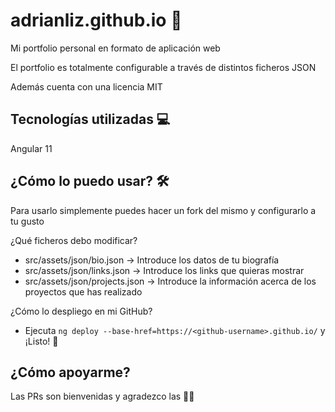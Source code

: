# adrianliz.github.io 📃

Mi portfolio personal en formato de aplicación web

El portfolio es totalmente configurable a través de distintos ficheros JSON

Además cuenta con una licencia MIT

## Tecnologías utilizadas 💻

Angular 11

## ¿Cómo lo puedo usar? 🛠️

Para usarlo simplemente puedes hacer un fork del mismo y configurarlo a tu gusto

¿Qué ficheros debo modificar?

- src/assets/json/bio.json -> Introduce los datos de tu biografía
- src/assets/json/links.json -> Introduce los links que quieras mostrar
- src/assets/json/projects.json -> Introduce la información acerca de los proyectos que has realizado

¿Cómo lo despliego en mi GitHub?

- Ejecuta `ng deploy --base-href=https://<github-username>.github.io/` y ¡Listo! 🚀


## ¿Cómo apoyarme?

Las PRs son bienvenidas y agradezco las 🌟🌟

